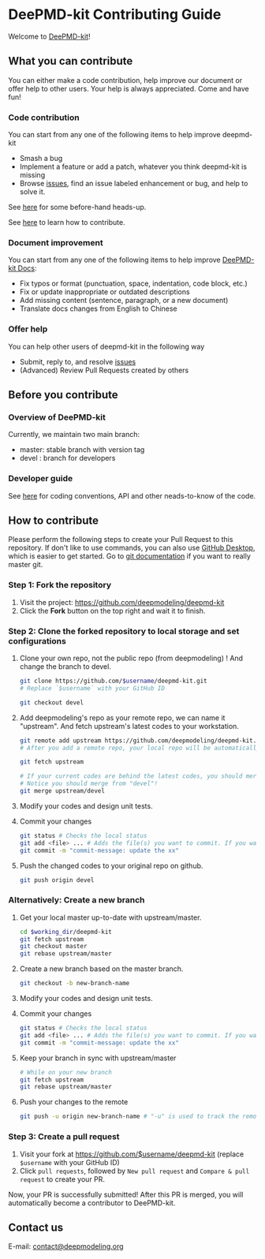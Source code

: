 # DeePMD-kit Contributing Guide

Welcome to [DeePMD-kit](https://github.com/deepmodeling/deepmd-kit)!

## What you can contribute

You can either make a code contribution, help improve our document or offer help to other users. Your help is always appreciated. Come and have fun!

### Code contribution
You can start from any one of the following items to help improve deepmd-kit

- Smash a bug
- Implement a feature or add a patch, whatever you think deepmd-kit is missing
- Browse [issues](https://github.com/deepmodeling/deepmd-kit/issues), find an issue labeled enhancement or bug, and help to solve it.

See [here](#before-you-contribute) for some before-hand heads-up. 

See [here](#how-to-contribute) to learn how to contribute.

### Document improvement
You can start from any one of the following items to help improve [DeePMD-kit Docs](https://deepmd.readthedocs.io/en/latest/?badge=latest):

- Fix typos or format (punctuation, space, indentation, code block, etc.)
- Fix or update inappropriate or outdated descriptions
- Add missing content (sentence, paragraph, or a new document)
- Translate docs changes from English to Chinese

### Offer help
You can help other users of deepmd-kit in the following way

- Submit, reply to, and resolve [issues](https://github.com/deepmodeling/deepmd-kit/issues)
- (Advanced) Review Pull Requests created by others

## Before you contribute
### Overview of DeePMD-kit
Currently, we maintain two main branch:
- master: stable branch with version tag
- devel :  branch for developers

### Developer guide
See [here](doc/development/index.md) for coding conventions, API and other neads-to-know of the code.

## How to contribute
Please perform the following steps to create your Pull Request to this repository. If don't like to use commands, you can also use [GitHub Desktop](https://desktop.github.com/), which is easier to get started. Go to [git documentation](https://git-scm.com/doc) if you want to really master git.

### Step 1: Fork the repository

1. Visit the project: <https://github.com/deepmodeling/deepmd-kit>
2. Click the **Fork** button on the top right and wait it to finish.

### Step 2: Clone the forked repository to local storage and set configurations

1. Clone your own repo, not the public repo (from deepmodeling) ! And change the branch to devel.
    ```bash
    git clone https://github.com/$username/deepmd-kit.git
    # Replace `$username` with your GitHub ID
    
    git checkout devel
    ```

2. Add deepmodeling's repo as your remote repo, we can name it "upstream". And fetch upstream's latest codes to your workstation.
    ```bash
    git remote add upstream https://github.com/deepmodeling/deepmd-kit.git
    # After you add a remote repo, your local repo will be automatically named "origin".
    
    git fetch upstream
    
    # If your current codes are behind the latest codes, you should merge latest codes first.
    # Notice you should merge from "devel"!
    git merge upstream/devel
    ```

3. Modify your codes and design unit tests.

4. Commit your changes
    ```bash
    git status # Checks the local status
    git add <file> ... # Adds the file(s) you want to commit. If you want to commit all changes, you can directly use `git add.`
    git commit -m "commit-message: update the xx"
    ```
    
5. Push the changed codes to your original repo on github. 
    ```bash
    git push origin devel 
    ```

### Alternatively: Create a new branch

1. Get your local master up-to-date with upstream/master.

    ```bash
    cd $working_dir/deepmd-kit
    git fetch upstream
    git checkout master
    git rebase upstream/master
    ```

2. Create a new branch based on the master branch.

    ```bash
    git checkout -b new-branch-name
    ```

3. Modify your codes and design unit tests.

4. Commit your changes

    ```bash
    git status # Checks the local status
    git add <file> ... # Adds the file(s) you want to commit. If you want to commit all changes, you can directly use `git add.`
    git commit -m "commit-message: update the xx"
    ```

5. Keep your branch in sync with upstream/master

    ```bash
    # While on your new branch
    git fetch upstream
    git rebase upstream/master
    ```

6. Push your changes to the remote

    ```bash
    git push -u origin new-branch-name # "-u" is used to track the remote branch from origin
    ```

### Step 3: Create a pull request

1. Visit your fork at <https://github.com/$username/deepmd-kit> (replace `$username` with your GitHub ID)
2. Click `pull requests`, followed by `New pull request` and `Compare & pull request` to create your PR.

Now, your PR is successfully submitted! After this PR is merged, you will automatically become a contributor to DeePMD-kit.

## Contact us
E-mail: contact@deepmodeling.org
